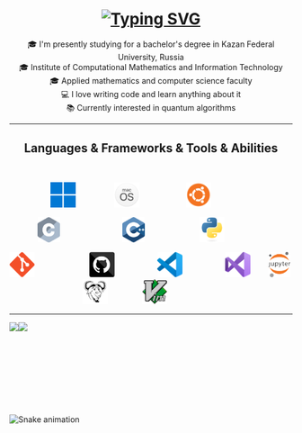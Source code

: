 <h1 align="center">
  <a href="https://git.io/typing-svg">
    <img align=center src="https://readme-typing-svg.herokuapp.com?font=Fira+Code&duration=3500&pause=600&color=B500CB&center=true&vCenter=true&multiline=true&width=650&height=100&lines=Hello%2C+There!+%F0%9F%91%8B;I'm+Denis;C%2B%2B+enjoyer%2C+algorithms+and+data+structures+lover" alt="Typing SVG" />
  </a>
</h1>

<p align=center>
  🎓 I'm presently studying for a bachelor's degree in Kazan Federal University, Russia
  <br>
  🎓 Institute of Computational Mathematics and Information Technology
  <br>
  🎓 Applied mathematics and computer science faculty
  <br>
  💻 I love writing code and learn anything about it
  <br>
  📚 Currently interested in quantum algorithms
</p>

<hr>

<h2 align="center">Languages & Frameworks & Tools & Abilities</h2>
<br>
<p align="center">
  <code><img title="Windows"                 height="45" src="images/windows.svg">         </code>
  <code><img title="MacOS"                   height="45" src="images/macos.svg">           </code>
  <code><img title="Ubuntu"                  height="45" src="images/ubuntu.svg">          </code>
</p>
<p align="center">
  <code><img title="C"                       height="45" src="images/c.svg">               </code>
  <code><img title="C++"                     height="45" src="images/cpp.svg">             </code>
  <code><img title="Python"                  height="45" src="images/python.svg">          </code>
</p>
<p align="center">
  <code><img title="Git"                     height="45" src="images/git.svg">             </code>
  <code><img title="GitHub"                  height="45" src="images/github.svg">          </code>
  <code><img title="Visual Studio Code"      height="45" src="images/vscode.svg">          </code>
  <code><img title="Microsoft Visual Studio" height="45" src="images/visualstudio.svg">    </code>
  <code><img title="Jupyter"                 height="45" src="images/jupyter.svg">         </code>
  <code><img title="Makefile"                height="45" src="images/makefile.svg">        </code>
  <code><img title="Vim"                     height="45" src="images/vim.svg">             </code>
</p>

<hr>

<div style="display: flex; flex-direction: row;">
 <img height=150 class="img" src="https://github-readme-stats.vercel.app/api?username=haimasker&show_icons=true&bg_color=45,5000C1,9900AC&hide_title=true&text_color=e5e5e5&icon_color=00DA08&title_color=e5e5e5&hide_border=true&border_radius=15" />
 <img height=150 class="img" src="https://github-readme-stats.vercel.app/api/top-langs/?username=haimasker&layout=compact&bg_color=45,5000C1,9900AC&text_color=e5e5e5&title_color=e5e5e5&hide_border=true&border_radius=15" />
</div>

![Snake animation](https://github.com/Haimasker/haimasker/blob/output/github-contribution-grid-snake.svg)
